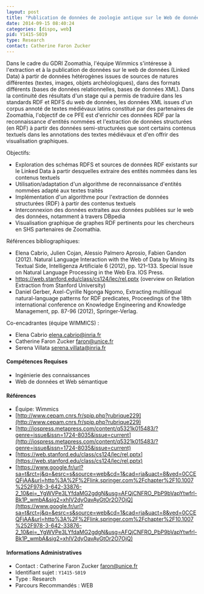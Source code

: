 ```yaml
---
layout: post
title: "Publication de données de zoologie antique sur le Web de données"
date: 2014-09-15 08:40:24
categories: [dispo, web]
pid: Y1415-S019
type: Research
contact: Catherine Faron Zucker
---
```

       
Dans le cadre du GDRI Zoomathia, l'équipe Wimmics s'intéresse à l'extraction et à la publication de données sur le web de données (Linked Data) à partir de données hétérogènes issues de sources de natures différentes (textes, images, objets archéologiques), dans des formats différents (bases de données relationnelles, bases de données XML).
Dans la continuité des résultats d'un stage qui a permis de traduire dans les standards RDF et RDFS du web de données, les données XML issues d'un corpus annoté de textes médiévaux latins constitué par des partenaires de Zoomathia, l'objectif de ce PFE est d'enrichir ces données RDF par la reconnaissance d'entités nommées et l'extraction de données structurées (en RDF) à partir des données semi-structurées que sont certains contenus textuels dans les annotations des textes médiévaux et d'en offrir des visualisation graphiques.

Objectifs:

- Exploration des schémas RDFS et sources de données RDF existants sur le Linked Data à partir desquelles extraire des entités nommées dans les contenus textuels
- Utilisation/adaptation d'un algorithme de reconnaissance d'entités nommées adapté aux textes traités
- Implémentation d'un algorithme pour l'extraction de données structurées (RDF) à partir des contenus textuels
- Interconnexion des données extraites aux données publiées sur le web des données, notamment à travers DBpedia
- Visualisation graphique de graphes RDF pertinents pour les chercheurs en SHS partenaires de Zoomathia.

Références bibliographiques:

- Elena Cabrio, Julien Cojan, Alessio Palmero Aprosio, Fabien Gandon (2012). Natural Language Interaction with
the Web of Data by Mining its Textual Side, Intelligenza Artificiale 6 (2012), pp. 121–133. Special Issue on Natural 
Language Processing in the Web Era. IOS Press.
- https://web.stanford.edu/class/cs124/lec/rel.pptx (overview on Relation Extraction from Stanford University)
- Daniel Gerber, Axel-Cyrille Ngonga Ngomo, Extracting multilingual natural-language patterns for RDF predicates, Proceedings of the 18th international conference on Knowledge Engineering and Knowledge Management, pp. 87-96 (2012), Springer-Verlag. 

Co-encadrantes (équipe WIMMICS) :

  * Elena Cabrio elena.cabrio@inria.fr
  * Catherine Faron Zucker faron@unice.fr
  * Serena Villata serena.villata@inria.fr

#### Compétences Requises
  * Ingénierie des connaissances
  * Web de données et Web sémantique


#### Références

  * Équipe: Wimmics
  * [http://www.cepam.cnrs.fr/spip.php?rubrique229](http://www.cepam.cnrs.fr/spip.php?rubrique229)
  * [http://iospress.metapress.com/content/q5321k015483/?genre=issue&issn=1724-8035&issue=current](http://iospress.metapress.com/content/q5321k015483/?genre=issue&issn=1724-8035&issue=current)
  * [https://web.stanford.edu/class/cs124/lec/rel.pptx](https://web.stanford.edu/class/cs124/lec/rel.pptx)
  * [https://www.google.fr/url?sa=t&rct=j&q=&esrc=s&source=web&cd=1&cad=rja&uact=8&ved=0CCEQFjAA&url=http%3A%2F%2Flink.springer.com%2Fchapter%2F10.1007%252F978-3-642-33876-2_10&ei=_YgWVPe3LYfdaMG2gdgN&usg=AFQjCNFRO_PbP9bVapYtwfrl-Bk1P_wmbA&sig2=xhIV2dyOavAyGtOr2O7OjQ](https://www.google.fr/url?sa=t&rct=j&q=&esrc=s&source=web&cd=1&cad=rja&uact=8&ved=0CCEQFjAA&url=http%3A%2F%2Flink.springer.com%2Fchapter%2F10.1007%252F978-3-642-33876-2_10&ei=_YgWVPe3LYfdaMG2gdgN&usg=AFQjCNFRO_PbP9bVapYtwfrl-Bk1P_wmbA&sig2=xhIV2dyOavAyGtOr2O7OjQ)

#### Informations Administratives
  * Contact : Catherine Faron Zucker <faron@unice.fr>
  * Identifiant sujet : `Y1415-S019`
  * Type : Research
  * Parcours Recommandés : WEB
     
